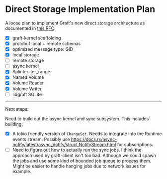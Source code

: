 # Direct Storage Implementation Plan

A loose plan to implement Graft's new direct storage architecture as documented in [this RFC].

[this RFC]: https://graft.rs/docs/rfcs/0001-direct-storage-architecture/

- [x] graft-kernel scaffolding
- [x] protobuf local + remote schemas
- [x] optimized message type: GID
- [x] local storage
- [ ] remote storage
- [ ] async kernel
- [x] Splinter iter_range
- [x] Named Volume
- [x] Volume Reader
- [x] Volume Writer
- [ ] libgraft SQLite

---

Next steps:

Need to build out the async kernel and sync subsystem. This includes building:

- [x] A tokio friendly version of `ChangeSet`. Needs to integrate into the
      Runtime events stream. Possibly use https://docs.rs/async-notify/latest/async_notify/struct.NotifyStream.html for subscriptions.
- [ ] Need to figure out how to actually run the sync jobs. I think the approach used by graft-client isn't too bad. Although we could spawn the jobs and use some kind of bounded job queue to process them. Might be easier to handle hanging jobs due to network issues for example.
